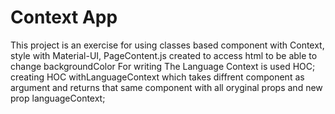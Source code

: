 # Context App

This project is an exercise for using classes based component with Context, style with Material-UI, 
PageContent.js created to access html to be able to change backgroundColor
For writing The Language Context is used HOC;
creating HOC withLanguageContext which takes diffrent component as argument and returns that same component with all oryginal props and new prop languageContext;